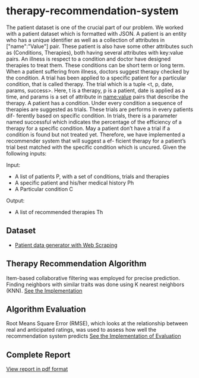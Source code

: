 # therapy-recommendation-system
The patient dataset is one of the crucial part of our problem. We worked with a patient dataset which is formatted with JSON. A patient is an entity who has a unique identifier as well as a collection of attributes in ["name":"Value"] pair. These patient is also have some other attributes such as (Conditions, Therapies), both having several attributes with key:value pairs. An illness is respect to a condition and doctor have designed therapies to treat them. These conditions can be short term or long term. When a patient suffering from illness, doctors suggest therapy checked by the condition. A trial has been applied to a specific patient for a particular condition, that is called therapy. The trial which is a tuple <t, p, date, params, success>. Here, t is a therapy, p is a patient, date is applied as a time, and params is a set of attribute in <name:value> pairs that describe the therapy. A patient has a condition. Under every condition a sequence of therapies are suggested as trials. These trials are performs in every patients dif- ferently based on specific condition. In trials, there is a parameter named successful which indicates the percentage of the efficiency of a therapy for a specific condition. May a patient don’t have a trial if a condition is found but not treated yet. Therefore, we have implemented a recommender system that will suggest a ef- ficient therapy for a patient’s trial best matched with the specific condition which is uncured. Given the following inputs:

Input:
* A list of patients P, with a set of conditions, trials and therapies
* A specific patient and his/her medical history Ph
* A Particular condition C

Output:
* A list of recommended therapies Th

## Dataset
* [Patient data generator with Web Scraping](https://github.com/azgarshuvo/patient-data-generator)

## Therapy Recommendation Algorithm
Item-based collaborative filtering was employed for precise prediction. Finding neighbors with similar traits was done using K nearest neighbors (KNN). 
[See the Implementation](https://github.com/azgarshuvo/therapy-recommendation-system/blob/main/recommendation-system.ipynb)

## Algorithm Evaluation
Root Means Square Error (RMSE), which looks at the relationship between real and anticipated ratings, was used to assess how well the recommendation system predicts
[See the Implementation of Evaluation](https://github.com/azgarshuvo/therapy-recommendation-system/blob/main/evaluation-of-recommendation-system.ipynb)

## Complete Report
[View report in pdf format](https://github.com/azgarshuvo/therapy-recommendation-system/blob/main/report/Therapy_Recommendation_System.pdf)


